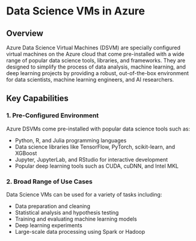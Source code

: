 
# Data Science VMs in Azure

## Overview

Azure Data Science Virtual Machines (DSVM) are specially configured virtual machines on the Azure cloud that come pre-installed with a wide range of popular data science tools, libraries, and frameworks. They are designed to simplify the process of data analysis, machine learning, and deep learning projects by providing a robust, out-of-the-box environment for data scientists, machine learning engineers, and AI researchers.

## Key Capabilities

### 1. Pre-Configured Environment

Azure DSVMs come pre-installed with popular data science tools such as:

- Python, R, and Julia programming languages
- Data science libraries like TensorFlow, PyTorch, scikit-learn, and XGBoost
- Jupyter, JupyterLab, and RStudio for interactive development
- Popular deep learning tools such as CUDA, cuDNN, and Intel MKL

### 2. Broad Range of Use Cases

Data Science VMs can be used for a variety of tasks including:

- Data preparation and cleaning
- Statistical analysis and hypothesis testing
- Training and evaluating machine learning models
- Deep learning experiments
- Large-scale data processing using Spark or Hadoop